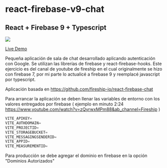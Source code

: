 ﻿# react-firebase-v9-chat
 
 ## React + Firebase 9 + Typescript

<p><a href="https://react-firebase-v9-chat.vercel.app/" title="Redirect to Firebase chat">
<img 
src="https://res.cloudinary.com/dwvkka6mz/image/upload/v1671228926/chat_jwdaog.png"></a></p>

[Live Demo](https://react-firebase-v9-chat.vercel.app/)

Pequeña aplicación de sala de chat desarrollado aplicando autenticación con Google. Se utilizan las librerías de firebase y react-firebase-hooks. Este ejercicio es del canal de youtube de fireship en el cual originalmente se hizo con firebase 7, por mi parte lo actualicé a firebase 9 y reemplacé javascript por typescript.

Aplicación basada en https://github.com/fireship-io/react-firebase-chat

Para arrancar la aplicación se deben llenar las variables de entorno con los valores entregados por firebase ( ejemplo en minuto 2:24 https://www.youtube.com/watch?v=zQyrwxMPm88&ab_channel=Fireship )

```javascript
VITE_APIKEY=
VITE_AUTHDOMAIN=
VITE_PROJECTID=
VITE_STORAGEBUCKET=
VITE_MESSAGINGSENDERID=
VITE_APPID=
VITE_MEASUREMENTID=
```
Para producción se debe agregar el dominio en firebase en la opción "Dominios Autorizados"
